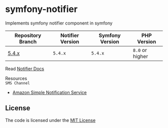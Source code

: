# symfony-notifier
Implements symfony notifier component in symfony

| Repository Branch | Notifier Version | Symfony Version | PHP Version     |
|-------------------|------------------|-----------------|-----------------|
| [5.4.x][1]        | `5.4.x`          | `5.4.x`         | `8.0` or higher |


Read [Notifier Docs](https://symfony.com/doc/current/notifier.html)

Resources  
`SMS Channel`
- [Amazon Simple Notification Service](https://ap-south-1.console.aws.amazon.com/sns/v3/home?region=ap-south-1#/homepage)

## License
The code is licensed under the [MIT License](https://github.com/habibun/symfony-notifier/blob/master/LICENSE)

[1]: https://github.com/habibun/symfony-notifier/tree/5.4.x
